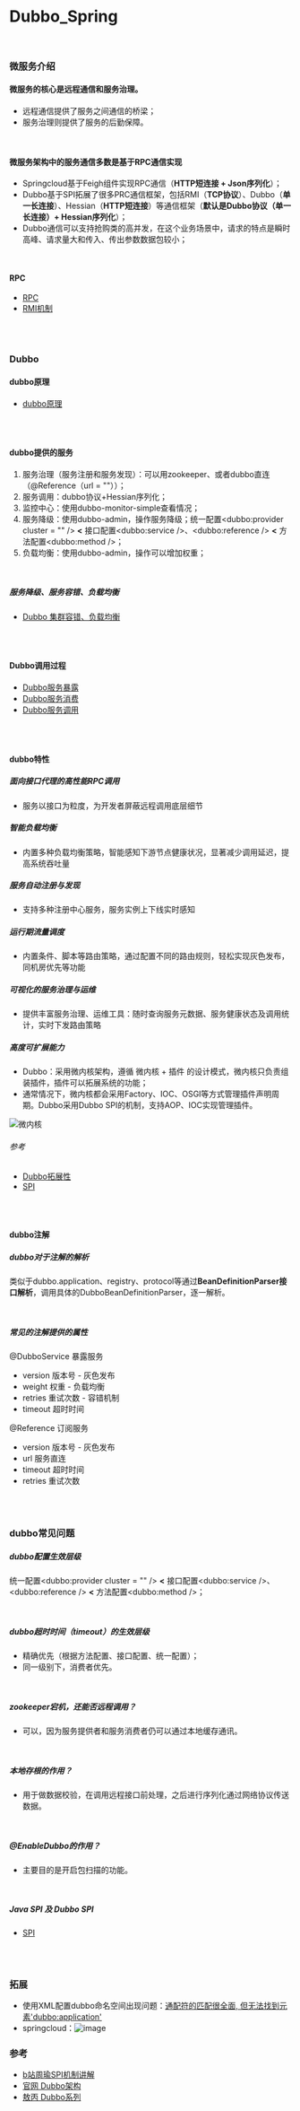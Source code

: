 # Dubbo_Spring

<br>

### 微服务介绍

#### 微服务的核心是远程通信和服务治理。
- 远程通信提供了服务之间通信的桥梁；
- 服务治理则提供了服务的后勤保障。  

<br>

#### 微服务架构中的服务通信多数是基于RPC通信实现
- Springcloud基于Feigh组件实现RPC通信（**HTTP短连接 + Json序列化**）；
- Dubbo基于SPI拓展了很多PRC通信框架，包括RMI（**TCP协议**）、Dubbo（**单一长连接**）、Hessian（**HTTP短连接**）等通信框架（**默认是Dubbo协议（单一长连接）+ Hessian序列化**）；
- Dubbo通信可以支持抢购类的高并发，在这个业务场景中，请求的特点是瞬时高峰、请求量大和传入、传出参数数据包较小；

<br>

#### RPC
- [RPC](https://blog.nowcoder.net/n/42ee6a2d05a34618813148ab0e783eef)
- [RMI机制](https://github.com/HSshuo/RMI)

<br>
<br>

### Dubbo

#### dubbo原理
- [dubbo原理](https://blog.nowcoder.net/n/04049c7d718b4e069a89fddff824e0d4)

<br>
<br>

#### dubbo提供的服务
1. 服务治理（服务注册和服务发现）：可以用zookeeper、或者dubbo直连（@Reference（url = ""））；
2. 服务调用：dubbo协议+Hessian序列化；
3. 监控中心：使用dubbo-monitor-simple查看情况；
4. 服务降级：使用dubbo-admin，操作服务降级；统一配置<dubbo:provider cluster = "" /> **<** 接口配置<dubbo:service />、<dubbo:reference /> **<** 方法配置<dubbo:method />；
6. 负载均衡：使用dubbo-admin，操作可以增加权重；

<br>


##### 服务降级、服务容错、负载均衡
- [Dubbo 集群容错、负载均衡](https://blog.nowcoder.net/n/078d7469b60f4fc78066519d506a027c)

<br>
<br>

#### Dubbo调用过程
- [Dubbo服务暴露](https://blog.nowcoder.net/n/5bda4e8f3f654c47a5bd5d12f972c9bc)
- [Dubbo服务消费](https://blog.nowcoder.net/n/b28f6c311ac146ab81439495b67781ed)
- [Dubbo服务调用](https://blog.nowcoder.net/n/ff7fdfa2606e4577b2285e3fad928fca)

<br>
<br>

#### dubbo特性
##### 面向接口代理的高性能RPC调用
- 服务以接口为粒度，为开发者屏蔽远程调用底层细节

##### 智能负载均衡
- 内置多种负载均衡策略，智能感知下游节点健康状况，显著减少调用延迟，提高系统吞吐量

##### 服务自动注册与发现
- 支持多种注册中心服务，服务实例上下线实时感知

##### 运行期流量调度
- 内置条件、脚本等路由策略，通过配置不同的路由规则，轻松实现灰色发布，同机房优先等功能

##### 可视化的服务治理与运维
- 提供丰富服务治理、运维工具：随时查询服务元数据、服务健康状态及调用统计，实时下发路由策略

##### 高度可扩展能力
- Dubbo：采用微内核架构，遵循 微内核 + 插件 的设计模式，微内核只负责组装插件，插件可以拓展系统的功能；
- 通常情况下，微内核都会采用Factory、IOC、OSGI等方式管理插件声明周期。Dubbo采用Dubbo SPI的机制，支持AOP、IOC实现管理插件。

![微内核](https://user-images.githubusercontent.com/70870058/180193771-598412fc-a2d1-4fc0-9484-3b34e705f90a.png)

###### 参考
- [Dubbo拓展性](https://dubbo.apache.org/zh/docs3-v2/java-sdk/concepts-and-architecture/overall-architecture/)
- [SPI](https://github.com/HSshuo/SPI)

<br>
<br>

#### dubbo注解

##### dubbo对于注解的解析
类似于dubbo.application、registry、protocol等通过**BeanDefinitionParser接口解析**，调用具体的DubboBeanDefinitionParser，逐一解析。

<br>

##### 常见的注解提供的属性
@DubboService 暴露服务
- version 版本号 - 灰色发布
- weight 权重 - 负载均衡
- retries 重试次数 - 容错机制
- timeout 超时时间

@Reference 订阅服务
- version 版本号 - 灰色发布
- url 服务直连
- timeout 超时时间
- retries 重试次数

<br>
<br>

### dubbo常见问题

##### dubbo配置生效层级
统一配置<dubbo:provider cluster = "" /> **<** 接口配置<dubbo:service />、<dubbo:reference /> **<** 方法配置<dubbo:method />；

<br>

##### dubbo超时时间（timeout）的生效层级
- 精确优先（根据方法配置、接口配置、统一配置）；
- 同一级别下，消费者优先。

<br>

##### zookeeper宕机，还能否远程调用？
- 可以，因为服务提供者和服务消费者仍可以通过本地缓存通讯。

<br>

##### 本地存根的作用？
- 用于做数据校验，在调用远程接口前处理，之后进行序列化通过网络协议传送数据。

<br>

##### @EnableDubbo的作用？
- 主要目的是开启包扫描的功能。

<br>

##### Java SPI 及 Dubbo SPI
- [SPI](https://github.com/HSshuo/SPI)

<br>
<br>

### 拓展
- 使用XML配置dubbo命名空间出现问题：[通配符的匹配很全面, 但无法找到元素'dubbo:application'](https://blog.csdn.net/Ciel_Y/article/details/118895806)
- springcloud：![image](https://github.com/HSshuo/PictureBed/blob/main/springcloud.png)

### 参考
- [b站周瑜SPI机制讲解](https://www.bilibili.com/video/BV1zp4y1q7fg?spm_id_from=333.1007.top_right_bar_window_custom_collection.content.click&vd_source=211430be5830488947b1b481d9e2794c)
- [官网 Dubbo架构](https://dubbo.apache.org/zh/docs3-v2/java-sdk/concepts-and-architecture/code-architecture/)
- [敖丙 Dubbo系列](https://github.com/AobingJava/JavaFamily)

